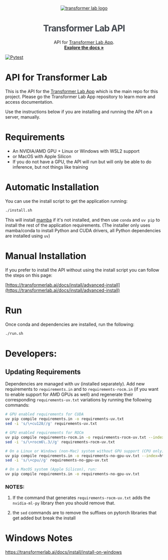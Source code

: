 <!-- PROJECT LOGO -->
<br />
<div align="center">
  <a href="https://transformerlab.ai"><picture>
    <source media="(prefers-color-scheme: dark)" srcset="https://raw.githubusercontent.com/transformerlab/transformerlab-app/refs/heads/main/assets/Transformer-Lab_Logo_Reverse.svg">
    <source media="(prefers-color-scheme: light)" srcset="https://raw.githubusercontent.com/transformerlab/transformerlab-app/refs/heads/main/assets/Transformer-Lab_Logo.svg">
    <img alt="transformer lab logo" src="https://raw.githubusercontent.com/transformerlab/transformerlab-app/refs/heads/main/assets/Transformer-Lab_Logo.svg" style="max-width: 650px">
  </picture></a>

  <h1 align="center" style="color: rgb(68, 73, 80); letter-spacing: -1px">Transformer Lab API</h1>

  <p align="center">
    API for <a href="http://github.com/transformerlab/transformerlab-app">Transformer Lab App</a>.
    <br />
    <a href="https://transformerlab.ai/docs/intro"><strong>Explore the docs »</strong></a>
  </p>
</div>

[![Pytest](https://github.com/transformerlab/transformerlab-api/actions/workflows/pytest.yml/badge.svg)](https://github.com/transformerlab/transformerlab-api/actions/workflows/pytest.yml)

# API for Transformer Lab

This is the API for the [Transformer Lab App](https://github.com/transformerlab/transformerlab-app) which is the main repo for this project. Please go the Transformer Lab App repository to learn more and access documentation.

Use the instructions below if you are installing and running the API on a server, manually.

# Requirements

- An NVIDIA/AMD GPU + Linux or Windows with WSL2 support
- or MacOS with Apple Silicon
- If you do not have a GPU, the API will run but will only be able to do inference, but not things like training

# Automatic Installation

You can use the install script to get the application running:

```bash
./install.sh
```

This will install [mamba](https://mamba.readthedocs.io/en/latest/user_guide/mamba.html#mamba) if it's not installed, and then use `conda` and `uv pip` to install the rest of the application requirements. (The installer only uses mamba/conda to install Python and CUDA drivers, all Python dependencies are installed using `uv`)

# Manual Installation

If you prefer to install the API without using the install script you can follow the steps on this page:

[https://transformerlab.ai/docs/install/advanced-install](https://transformerlab.ai/docs/install/advanced-install)

# Run

Once conda and dependencies are installed, run the following:

```bash
./run.sh
```

# Developers:

## Updating Requirements

Dependencies are managed with uv (installed separately). Add new requirements to `requirements.in` and to `requirements-rocm.in` (if you want to enable support for AMD GPUs as well) and regenerate their corresponding `requirements-uv.txt` variations by running the following commands:

```bash
# GPU enabled requirements for CUDA
uv pip compile requirements.in -o requirements-uv.txt
sed -i 's/\+cu128//g' requirements-uv.txt

# GPU enabled requirements for ROCm
uv pip compile requirements-rocm.in -o requirements-rocm-uv.txt --index=https://download.pytorch.org/whl/rocm6.3
sed -i 's/\+rocm6\.3//g' requirements-rocm-uv.txt

# On a Linux or Windows (non-Mac) system without GPU support (CPU only), run:
uv pip compile requirements.in -o requirements-no-gpu-uv.txt --index=https://download.pytorch.org/whl/cpu
sed -i 's/\+cpu//g' requirements-no-gpu-uv.txt

# On a MacOS system (Apple Silicon), run:
uv pip compile requirements.in -o requirements-no-gpu-uv.txt
```

### NOTES:

1. If the command that generates `requirements-rocm-uv.txt` adds the `nvidia-ml-py` library then you should remove that.

2. the `sed` commands are to remove the suffixes on pytorch libraries that get added but break the install

# Windows Notes

https://transformerlab.ai/docs/install/install-on-windows
